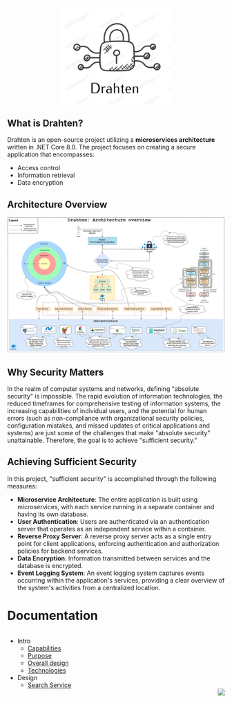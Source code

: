 <p align="center">
    <img src="https://raw.githubusercontent.com/JivkoSp/Drahten/master/Assets/logo.PNG" alt="Logo" width="250">
</p>

## What is Drahten?

Drahten is an open-source project utilizing a **microservices architecture** written in .NET Core 8.0. The project focuses on creating a secure application that encompasses:
- Access control
- Information retrieval
- Data encryption

## Architecture Overview

![Architecture Overview](https://raw.githubusercontent.com/JivkoSp/Drahten/master/Assets/ArchitectureOverview.PNG)

## Why Security Matters

In the realm of computer systems and networks, defining "absolute security" is impossible. The rapid evolution of information technologies, the reduced timeframes for comprehensive testing of information systems, the increasing capabilities of individual users, and the potential for human errors (such as non-compliance with organizational security policies, configuration mistakes, and missed updates of critical applications and systems) are just some of the challenges that make "absolute security" unattainable. Therefore, the goal is to achieve "sufficient security."

## Achieving Sufficient Security

In this project, "sufficient security" is accomplished through the following measures:

- **Microservice Architecture**: The entire application is built using microservices, with each service running in a separate container and having its own database.
- **User Authentication**: Users are authenticated via an authentication server that operates as an independent service within a container.
- **Reverse Proxy Server**: A reverse proxy server acts as a single entry point for client applications, enforcing authentication and authorization policies for backend services.
- **Data Encryption**: Information transmitted between services and the database is encrypted.
- **Event Logging System**: An event logging system captures events occurring within the application's services, providing a clear overview of the system's activities from a centralized location.

# Documentation 

<div style="display: flex;">
    <div style="flex: 1;">
        <ul>
            <li>Intro
                <ul>
                    <li><a href="Docs/intro-capabilities.md">Capabilities</a></li>
                    <li><a href="Docs/intro-purpose.md">Purpose</a></li>
                    <li><a href="Docs/intro-design.md">Overall design</a></li>
                    <li><a href="Docs/intro-technologies.md">Technologies</a></li>
                </ul>
            </li>
            <li>Design
                <ul>
                    <li><a href="Docs/intro-technologies.md">Search Service</a></li>
                </ul>
            </li>
            <img align="right" src="https://media.giphy.com/media/heIX5HfWgEYlW/giphy.gif" height="250">
        </ul>
    </div>
</div>

